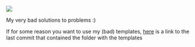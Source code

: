 ![](https://img.shields.io/github/repo-size/waitblock/Competitive-Programming)

My very bad solutions to problems :)

If for some reason you want to use my (bad) templates, [here](https://github.com/waitblock/Competitive-Programming/tree/2e75fb418e76cf105cda9c429ca4af297aff95ca/USACO/templates) is a link to the last commit that contained the folder with the templates
